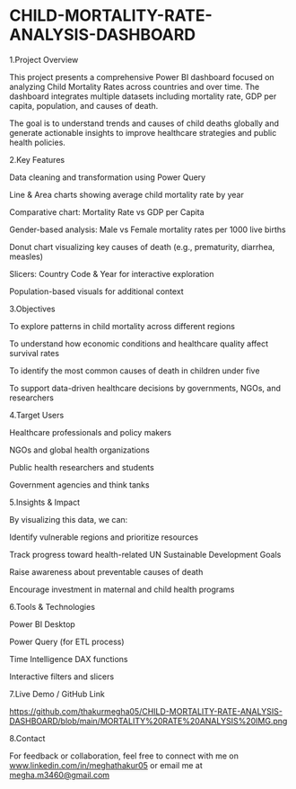 # CHILD-MORTALITY-RATE-ANALYSIS-DASHBOARD

1.Project Overview

This project presents a comprehensive Power BI dashboard focused on analyzing Child Mortality Rates across countries and over time. The dashboard integrates multiple datasets including mortality rate, GDP per capita, population, and causes of death.

The goal is to understand trends and causes of child deaths globally and generate actionable insights to improve healthcare strategies and public health policies.

2.Key Features

Data cleaning and transformation using Power Query

Line & Area charts showing average child mortality rate by year

Comparative chart: Mortality Rate vs GDP per Capita

Gender-based analysis: Male vs Female mortality rates per 1000 live births

Donut chart visualizing key causes of death (e.g., prematurity, diarrhea, measles)

Slicers: Country Code & Year for interactive exploration

Population-based visuals for additional context


3.Objectives

To explore patterns in child mortality across different regions

To understand how economic conditions and healthcare quality affect survival rates

To identify the most common causes of death in children under five

To support data-driven healthcare decisions by governments, NGOs, and researchers


4.Target Users

Healthcare professionals and policy makers

NGOs and global health organizations

Public health researchers and students

Government agencies and think tanks


5.Insights & Impact

By visualizing this data, we can:

Identify vulnerable regions and prioritize resources

Track progress toward health-related UN Sustainable Development Goals

Raise awareness about preventable causes of death

Encourage investment in maternal and child health programs


6.Tools & Technologies

Power BI Desktop

Power Query (for ETL process)

Time Intelligence DAX functions

Interactive filters and slicers


7.Live Demo / GitHub Link

https://github.com/thakurmegha05/CHILD-MORTALITY-RATE-ANALYSIS-DASHBOARD/blob/main/MORTALITY%20RATE%20ANALYSIS%20IMG.png

8.Contact

For feedback or collaboration, feel free to connect with me on www.linkedin.com/in/meghathakur05 or email me at megha.m3460@gmail.com
